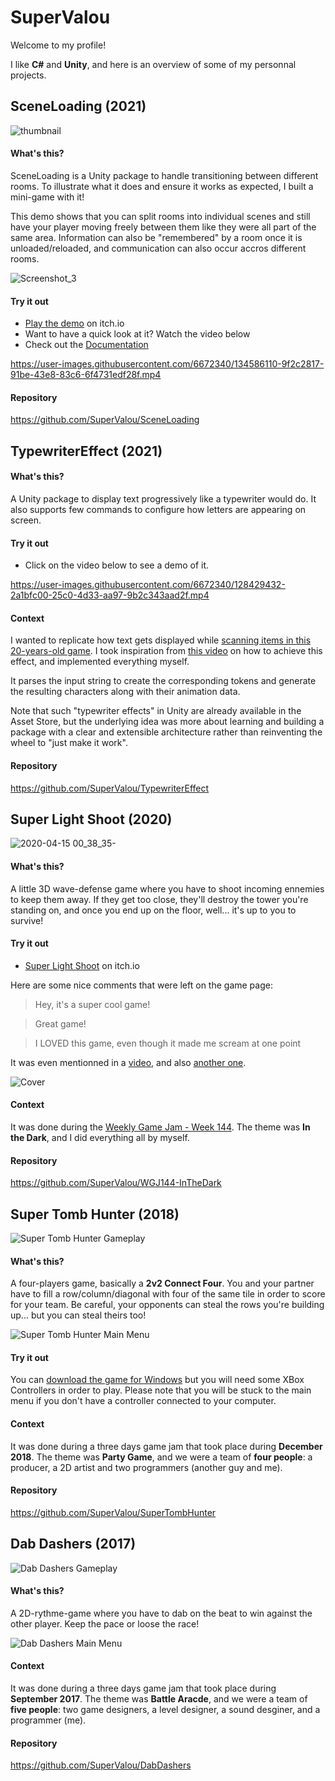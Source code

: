
# SuperValou
Welcome to my profile! 

I like **C#** and **Unity**, and here is an overview of some of my personnal projects.




##  SceneLoading (2021)

![thumbnail](https://user-images.githubusercontent.com/6672340/130270627-2fa400de-4bce-41d5-be62-bedd6dd86b9d.png)


#### What's this?
SceneLoading is a Unity package to handle transitioning between different rooms. To illustrate what it does and ensure it works as expected, I built a mini-game with it!

This demo shows that you can split rooms into individual scenes and still have your player moving freely between them like they were all part of the same area. Information can also be "remembered" by a room once it is unloaded/reloaded, and communication can also occur accros different rooms. 

![Screenshot_3](https://user-images.githubusercontent.com/6672340/130270383-a2cd950c-5fd6-4722-92ad-d16f69edad12.png)

#### Try it out
- [Play the demo](https://supervalou.itch.io/sceneloading-demo) on itch.io
- Want to have a quick look at it? Watch the video below
- Check out the [Documentation](https://supervalou.github.io/SceneLoading/manual/Concepts.html) 



https://user-images.githubusercontent.com/6672340/134586110-9f2c2817-91be-43e8-83c6-6f4731edf28f.mp4



#### Repository
https://github.com/SuperValou/SceneLoading






## TypewriterEffect (2021)

#### What's this?
A Unity package to display text progressively like a typewriter would do. It also supports few commands to configure how letters are appearing on screen.

#### Try it out
- Click on the video below to see a demo of it.

https://user-images.githubusercontent.com/6672340/128429432-2a1bfc00-25c0-4d33-aa97-9b2c343aad2f.mp4


#### Context
I wanted to replicate how text gets displayed while [scanning items in this 20-years-old game](https://www.youtube.com/watch?v=1NdGr0vrbeg&t=206s). I took inspiration from [this video](https://youtu.be/So8DpNh3XOE) on how to achieve this effect, and implemented everything myself. 

It parses the input string to create the corresponding tokens and generate the resulting characters along with their animation data.

Note that such "typewriter effects" in Unity are already available in the Asset Store, but the underlying idea was more about learning and building a package with a clear and extensible architecture rather than reinventing the wheel to "just make it work".

#### Repository
https://github.com/SuperValou/TypewriterEffect







## Super Light Shoot (2020)

![2020-04-15 00_38_35-](https://user-images.githubusercontent.com/6672340/128428608-83c71e84-ec03-4542-b021-3a6f6f9d3db4.png)


#### What's this?

A little 3D wave-defense game where you have to shoot incoming ennemies to keep them away. If they get too close, they'll destroy the tower you're standing on, and once you end up on the floor, well... it's up to you to survive!

#### Try it out
 - [Super Light Shoot](https://supervalou.itch.io/superlightshoot) on itch.io

Here are some nice comments that were left on the game page:
> Hey, it's a super cool game!

> Great game!

> I LOVED this game, even though it made me scream at one point

It was even mentionned in a [video](https://youtu.be/tZ1buaQJlqk?t=273), and also [another one](https://youtu.be/QTvqWMv6s6s?t=321).


![Cover](https://user-images.githubusercontent.com/6672340/128428668-e925bb2e-ffb4-4bb3-b749-01ff59cc7f3c.png)


#### Context
It was done during the [Weekly Game Jam - Week 144](https://itch.io/jam/weekly-game-jam-144/rate/611688). The theme was **In the Dark**, and I did everything all by myself.

#### Repository
https://github.com/SuperValou/WGJ144-InTheDark






## Super Tomb Hunter (2018)

![Super Tomb Hunter Gameplay](https://github.com/SuperValou/SuperValou/blob/master/Resources/SuperTombHunter/STH_gameplay.png)

#### What's this?
A four-players game, basically a **2v2 Connect Four**. You and your partner have to fill a row/column/diagonal with four of the same tile in order to score for your team. Be careful, your opponents can steal the rows you're building up... but you can steal theirs too!

![Super Tomb Hunter Main Menu](https://github.com/SuperValou/SuperValou/blob/master/Resources/SuperTombHunter/STH_main_menu.png)

#### Try it out
You can [download the game for Windows](https://github.com/SuperValou/SuperValou/blob/master/Resources/SuperTombHunter/SuperTombHunter.zip) but you will need some XBox Controllers in order to play. Please note that you will be stuck to the main menu if you don't have a controller connected to your computer.

#### Context
It was done during a three days game jam that took place during **December 2018**. The theme was **Party Game**, and we were a team of **four people**: a producer, a 2D artist and two programmers (another guy and me).


#### Repository
https://github.com/SuperValou/SuperTombHunter








## Dab Dashers (2017)

![Dab Dashers Gameplay](https://github.com/SuperValou/SuperValou/blob/master/Resources/DabDashers/DD_gameplay.png)

#### What's this?
A 2D-rythme-game where you have to dab on the beat to win against the other player. Keep the pace or loose the race!

![Dab Dashers Main Menu](https://github.com/SuperValou/SuperValou/blob/master/Resources/DabDashers/DD_main_menu.png)

#### Context
It was done during a three days game jam that took place during **September 2017**. The theme was **Battle Aracde**, and we were a team of **five people**: two game designers, a level designer, a sound desginer, and a programmer (me).

#### Repository
https://github.com/SuperValou/DabDashers
